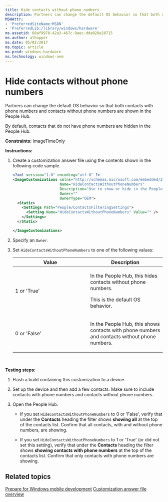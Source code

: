 ```yaml
---
title: Hide contacts without phone numbers
description: Partners can change the default OS behavior so that both contacts with phone numbers and contacts without phone numbers are shown in the People Hub.
MSHAttr:
- 'PreferredSiteName:MSDN'
- 'PreferredLib:/library/windows/hardware'
ms.assetid: 68af9970-42a3-467c-9aec-dda028e28715
ms.author: alhopper
ms.date: 05/02/2017
ms.topic: article
ms.prod: windows-hardware
ms.technology: windows-oem
---
```


# Hide contacts without phone numbers


Partners can change the default OS behavior so that both contacts with phone numbers and contacts without phone numbers are shown in the People Hub.

By default, contacts that do not have phone numbers are hidden in the People Hub.

<a href="" id="constraints---imagetimeonly"></a>**Constraints:** ImageTimeOnly  

<a href="" id="instructions-"></a>**Instructions:**  
1.  Create a customization answer file using the contents shown in the following code sample.

    ```XML
    <?xml version="1.0" encoding="utf-8" ?>
    <ImageCustomizations xmlns="http://schemas.microsoft.com/embedded/2004/10/ImageUpdate"  
                         Name="HideContactsWithoutPhoneNumbers"  
                         Description="Use to show or hide in the People Hub the contacts without phone numbers."  
                         Owner=""  
                         OwnerType="OEM"> 
      <Static>  
        <Settings Path="People/ContactsFilteringSettings">  
          <Setting Name="HideContactsWithoutPhoneNumbers" Value="" />
        </Settings>  
      </Static>

    </ImageCustomizations>
    ```

2.  Specify an `Owner`.

3.  Set `HideContactsWithoutPhoneNumbers` to one of the following values:

    <table>
    <colgroup>
    <col width="50%" />
    <col width="50%" />
    </colgroup>
    <thead>
    <tr class="header">
    <th>Value</th>
    <th>Description</th>
    </tr>
    </thead>
    <tbody>
    <tr class="odd">
    <td><p>1 or 'True'</p></td>
    <td><p>In the People Hub, this hides contacts without phone numbers.</p>
    <p>This is the default OS behavior.</p></td>
    </tr>
    <tr class="even">
    <td><p>0 or 'False'</p></td>
    <td><p>In the People Hub, this shows contacts with phone numbers and contacts without phone numbers.</p></td>
    </tr>
    </tbody>
    </table>

     

<a href="" id="testing-steps-"></a>**Testing steps:**  
1.  Flash a build containing this customization to a device.

2.  Set up the device and then add a few contacts. Make sure to include contacts with phone numbers and contacts without phone numbers.

3.  Open the People Hub.

    -   If you set `HideContactsWithoutPhoneNumbers` to 0 or 'False', verify that under the **Contacts** heading the filter shows **showing all** at the top of the contacts list. Confirm that all contacts, with and without phone numbers, are showing.

    -   If you set `HideContactsWithoutPhoneNumbers` to 1 or 'True' (or did not set this setting), verify that under the **Contacts** heading the filter shows **showing contacts with phone numbers** at the top of the contacts list. Confirm that only contacts with phone numbers are showing.

## Related topics

[Prepare for Windows mobile development](https://docs.microsoft.com/en-us/windows-hardware/manufacture/mobile/preparing-for-windows-mobile-development)
[Customization answer file overview](https://docs.microsoft.com/en-us/windows-hardware/customize/mobile/mcsf/customization-answer-file)